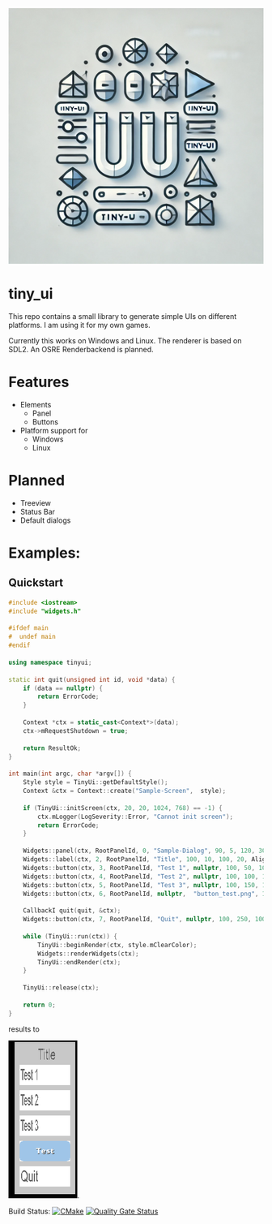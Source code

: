 <p align="center">
  <img src="https://github.com/kimkulling/tiny_ui/blob/main/assets/images/tinyui_logo.webp" />
</p>

# tiny_ui
This repo contains a small library to generate simple UIs on different platforms. I am using it for my own games.

Currently this works on Windows and Linux. The renderer is based on SDL2. An OSRE Renderbackend is planned.

# Features
- Elements
  - Panel
  - Buttons
- Platform support for
  - Windows
  - Linux
 
# Planned
- Treeview
- Status Bar
- Default dialogs

# Examples:
## Quickstart

```cpp
#include <iostream>
#include "widgets.h"

#ifdef main
#  undef main
#endif

using namespace tinyui;

static int quit(unsigned int id, void *data) {
    if (data == nullptr) {
        return ErrorCode;
    }
    
    Context *ctx = static_cast<Context*>(data);
    ctx->mRequestShutdown = true;

    return ResultOk;
}

int main(int argc, char *argv[]) {
    Style style = TinyUi::getDefaultStyle();
    Context &ctx = Context::create("Sample-Screen",  style);

    if (TinyUi::initScreen(ctx, 20, 20, 1024, 768) == -1) {
        ctx.mLogger(LogSeverity::Error, "Cannot init screen");
        return ErrorCode;
    }

    Widgets::panel(ctx, RootPanelId, 0, "Sample-Dialog", 90, 5, 120, 300, nullptr);
    Widgets::label(ctx, 2, RootPanelId, "Title", 100, 10, 100, 20, Alignment::Center);
    Widgets::button(ctx, 3, RootPanelId, "Test 1", nullptr, 100, 50, 100, 40, nullptr);
    Widgets::button(ctx, 4, RootPanelId, "Test 2", nullptr, 100, 100, 100, 40, nullptr);
    Widgets::button(ctx, 5, RootPanelId, "Test 3", nullptr, 100, 150, 100, 40, nullptr);
    Widgets::button(ctx, 6, RootPanelId, nullptr,  "button_test.png", 100, 200, 100, 40, nullptr);

    CallbackI quit(quit, &ctx);
    Widgets::button(ctx, 7, RootPanelId, "Quit", nullptr, 100, 250, 100, 40, &quit);

    while (TinyUi::run(ctx)) {
        TinyUi::beginRender(ctx, style.mClearColor);
        Widgets::renderWidgets(ctx);
        TinyUi::endRender(ctx);
    }

    TinyUi::release(ctx);

    return 0;
}

```
results to

![Sample screen](assets/images/sample1.png "The sample screen").

Build Status: [![CMake](https://github.com/kimkulling/tiny_ui/actions/workflows/cmake.yml/badge.svg)](https://github.com/kimkulling/tiny_ui/actions/workflows/cmake.yml)
[![Quality Gate Status](https://sonarcloud.io/api/project_badges/measure?project=kimkulling_tiny_ui&metric=alert_status)](https://sonarcloud.io/summary/new_code?id=kimkulling_tiny_ui)
